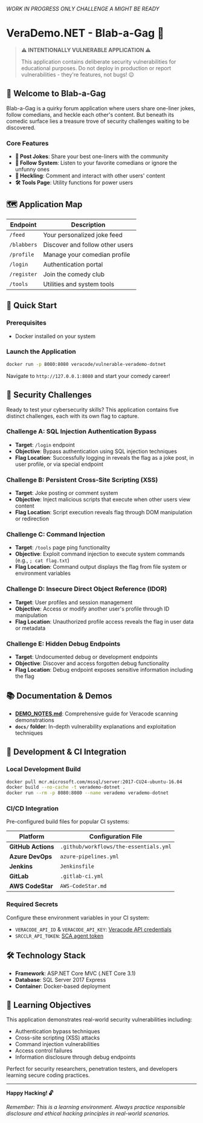 *WORK IN PROGRESS ONLY CHALLENGE A MIGHT BE READY*

# VeraDemo.NET - Blab-a-Gag 🎯

> **⚠️ INTENTIONALLY VULNERABLE APPLICATION ⚠️**
> 
> This application contains deliberate security vulnerabilities for educational purposes. Do not deploy in production or report vulnerabilities - they're features, not bugs! 😉

## 🎪 Welcome to Blab-a-Gag

Blab-a-Gag is a quirky forum application where users share one-liner jokes, follow comedians, and heckle each other's content. But beneath its comedic surface lies a treasure trove of security challenges waiting to be discovered.

### Core Features
- **📝 Post Jokes**: Share your best one-liners with the community
- **👥 Follow System**: Listen to your favorite comedians or ignore the unfunny ones
- **💬 Heckling**: Comment and interact with other users' content
- **🛠️ Tools Page**: Utility functions for power users

## 🗺️ Application Map

| Endpoint | Description |
|----------|-------------|
| `/feed` | Your personalized joke feed |
| `/blabbers` | Discover and follow other users |
| `/profile` | Manage your comedian profile |
| `/login` | Authentication portal |
| `/register` | Join the comedy club |
| `/tools` | Utilities and system tools |

## 🚀 Quick Start

### Prerequisites
- Docker installed on your system

### Launch the Application
```bash
docker run -p 8080:8080 veracode/vulnerable-verademo-dotnet
```

Navigate to `http://127.0.0.1:8080` and start your comedy career!

## 🏁 Security Challenges

Ready to test your cybersecurity skills? This application contains five distinct challenges, each with its own flag to capture.

### Challenge A: SQL Injection Authentication Bypass
- **Target**: `/login` endpoint
- **Objective**: Bypass authentication using SQL injection techniques
- **Flag Location**: Successfully logging in reveals the flag as a joke post, in user profile, or via special endpoint

### Challenge B: Persistent Cross-Site Scripting (XSS)
- **Target**: Joke posting or comment system
- **Objective**: Inject malicious scripts that execute when other users view content
- **Flag Location**: Script execution reveals flag through DOM manipulation or redirection

### Challenge C: Command Injection
- **Target**: `/tools` page ping functionality
- **Objective**: Exploit command injection to execute system commands (e.g., `; cat flag.txt`)
- **Flag Location**: Command output displays the flag from file system or environment variables

### Challenge D: Insecure Direct Object Reference (IDOR)
- **Target**: User profiles and session management
- **Objective**: Access or modify another user's profile through ID manipulation
- **Flag Location**: Unauthorized profile access reveals the flag in user data or metadata

### Challenge E: Hidden Debug Endpoints
- **Target**: Undocumented debug or development endpoints
- **Objective**: Discover and access forgotten debug functionality
- **Flag Location**: Debug endpoint exposes sensitive information including the flag

## 📚 Documentation & Demos

- **[DEMO_NOTES.md](DEMO_NOTES.md)**: Comprehensive guide for Veracode scanning demonstrations
- **`docs/` folder**: In-depth vulnerability explanations and exploitation techniques

## 🔧 Development & CI Integration

### Local Development Build
```bash
docker pull mcr.microsoft.com/mssql/server:2017-CU24-ubuntu-16.04
docker build --no-cache -t verademo-dotnet .
docker run --rm -p 8080:8080 --name verademo verademo-dotnet
```

### CI/CD Integration
Pre-configured build files for popular CI systems:

| Platform | Configuration File |
|----------|-------------------|
| **GitHub Actions** | `.github/workflows/the-essentials.yml` |
| **Azure DevOps** | `azure-pipelines.yml` |
| **Jenkins** | `Jenkinsfile` |
| **GitLab** | `.gitlab-ci.yml` |
| **AWS CodeStar** | `AWS-CodeStar.md` |

### Required Secrets
Configure these environment variables in your CI system:
- `VERACODE_API_ID` & `VERACODE_API_KEY`: [Veracode API credentials](https://docs.veracode.com/r/c_api_credentials3)
- `SRCCLR_API_TOKEN`: [SCA agent token](https://docs.veracode.com/r/Integrate_Veracode_SCA_Agent_Based_Scanning_with_Your_CI_Projects)

## 🛠️ Technology Stack

- **Framework**: ASP.NET Core MVC (.NET Core 3.1)
- **Database**: SQL Server 2017 Express
- **Container**: Docker-based deployment

## 🎯 Learning Objectives

This application demonstrates real-world security vulnerabilities including:
- Authentication bypass techniques
- Cross-site scripting (XSS) attacks
- Command injection vulnerabilities
- Access control failures
- Information disclosure through debug endpoints

Perfect for security researchers, penetration testers, and developers learning secure coding practices.

---

**Happy Hacking! 🔓**

*Remember: This is a learning environment. Always practice responsible disclosure and ethical hacking principles in real-world scenarios.*

